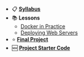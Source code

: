 
- 📋 **[Syllabus](README.md)**
- 📚 **Lessons**
  - [Docker in Practice](Lessons/07-Dockerfiles.md)
  - [Deploying Web Servers](Lessons/08-WebServers.md)
- ⭐️ **[Final Project](Projects/FinalProject.md)**
- 🆕 **[Project Starter Code](https://github.com/make-school-labs/docker-starter)**
